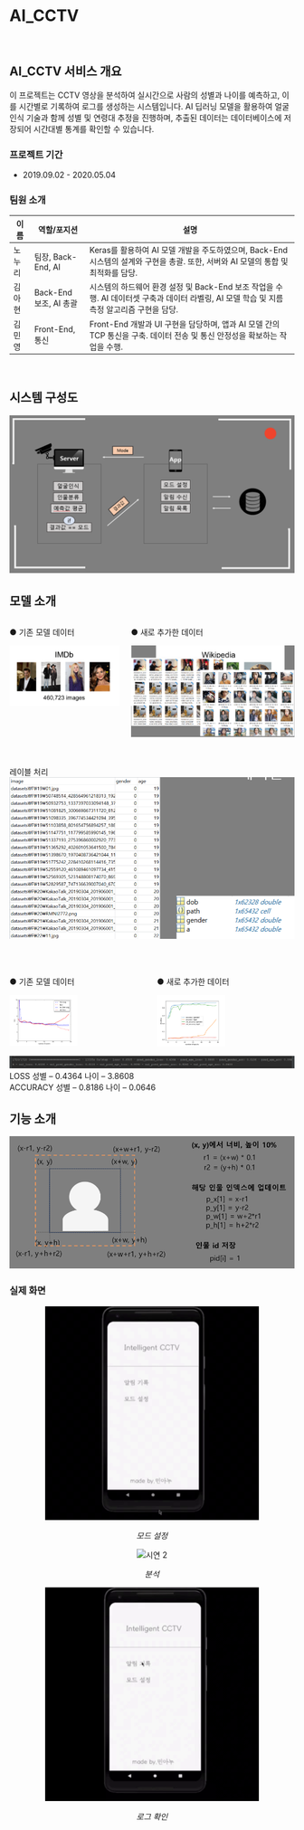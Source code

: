 # AI_CCTV

<br>

## AI_CCTV 서비스 개요
이 프로젝트는 CCTV 영상을 분석하여 실시간으로 사람의 성별과 나이를 예측하고, 이를 시간별로 기록하여 로그를 생성하는 시스템입니다. AI 딥러닝 모델을 활용하여 얼굴 인식 기술과 함께 성별 및 연령대 추정을 진행하며, 추출된 데이터는 데이터베이스에 저장되어 시간대별 통계를 확인할 수 있습니다.


### 프로젝트 기간
- 2019.09.02 - 2020.05.04

### 팀원 소개

| 이름   | 역할/포지션               | 설명                                                                                                                                      |
|--------|----------------------------|-----------------------------------------------------------------------------------------------------------------------------------------|
| 노누리 | 팀장, Back-End, AI          | Keras를 활용하여 AI 모델 개발을 주도하였으며, Back-End 시스템의 설계와 구현을 총괄. 또한, 서버와 AI 모델의 통합 및 최적화를 담당.   |
| 김아현 | Back-End 보조, AI 총괄       | 시스템의 하드웨어 환경 설정 및 Back-End 보조 작업을 수행. AI 데이터셋 구축과 데이터 라벨링, AI 모델 학습 및 지름 측정 알고리즘 구현을 담당.  |
| 김민영 | Front-End, 통신             | Front-End 개발과 UI 구현을 담당하며, 앱과 AI 모델 간의 TCP 통신을 구축. 데이터 전송 및 통신 안정성을 확보하는 작업을 수행.          |



<br>

## 시스템 구성도
![시스템 구성도](images/시스템구성도.png)



## 모델 소개

<div style="display: flex; justify-content: space-between;">
  <div style="margin-right: 10px;">
    <p>● 기존 모델 데이터</p>
    <img src="images/기존모델데이터.png" alt="기존 모델 데이터" style="width: 100%;">
  </div>
  <div style="margin-left: 10px;">
    <p>● 새로 추가한 데이터</p>
    <img src="images/새로추가한데이터.png" alt="새로 추가한 데이터" style="width: 100%;">
  </div>
</div>

<br>
<br>

레이블 처리
![alt text](images/label.png)


<br>
<br>

<div style="display: flex; justify-content: space-between;">
  <div style="margin-right: 10px;">
    <p>● 기존 모델 데이터</p>
    <img src="images/beforeTrain.png" alt="기존 모델 데이터" style="width: 50%;">
  </div>
  <div style="margin-left: 10px;">
    <p>● 새로 추가한 데이터</p>
    <img src="images/afterTrain.png" alt="새로 추가한 데이터" style="width: 50%;">
  </div>
</div>



![alt text](images/loss_accuracy.png)
LOSS 성별 – 0.4364 나이 – 3.8608<br>
ACCURACY 성별 – 0.8186 나이 – 0.0646



## 기능 소개

![alt text](images/example.png)


### 실제 화면

<div style="text-align: center;">
  <img src="images/시연1.gif" alt="시연 1" style="width: 75%;">
  <p><em>모드 설정</em></p>
</div>

<div style="text-align: center;">
  <img src="images/시연2.gif" alt="시연 2" style="width: 75%;">
  <p><em>분석</em></p>
</div>

<div style="text-align: center;">
  <img src="images/시연3.gif" alt="시연 3" style="width: 75%;">
  <p><em>로그 확인</em></p>
</div>